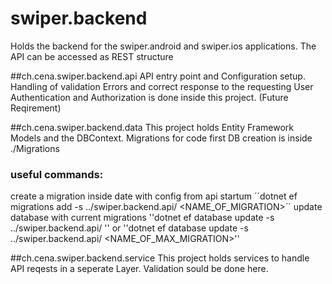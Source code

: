 # swiper.backend
Holds the backend for the swiper.android and swiper.ios applications. The API can be accessed as REST structure

##ch.cena.swiper.backend.api
API entry point and Configuration setup.
Handling of validation Errors and correct response to the requesting User
Authentication and Authorization is done inside this project. (Future Reqirement)

##ch.cena.swiper.backend.data
This project holds Entity Framework Models and the DBContext. 
Migrations for code first DB creation is inside ./Migrations

### useful commands:
create a migration inside date with config from api startum
´´dotnet ef migrations add -s ../swiper.backend.api/ <NAME_OF_MIGRATION>´´
update database with current migrations
''dotnet ef database update -s ../swiper.backend.api/ ''
or
''dotnet ef database update -s ../swiper.backend.api/ <NAME_OF_MAX_MIGRATION>''

##ch.cena.swiper.backend.service
This project holds services to handle API reqests in a seperate Layer. Validation sould be done here.
